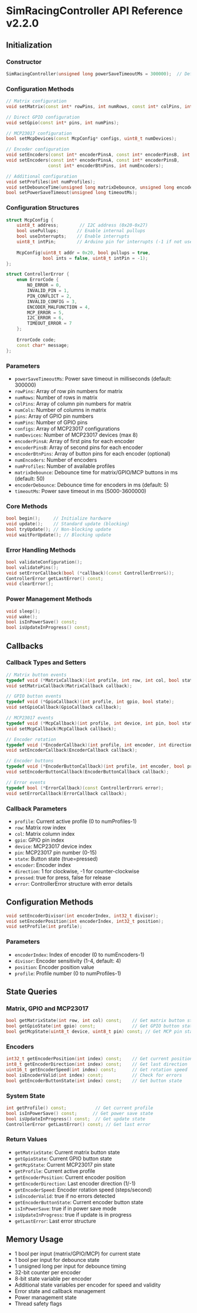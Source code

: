 # SimRacingController API Reference v2.2.0

## Initialization

### Constructor
```cpp
SimRacingController(unsigned long powerSaveTimeoutMs = 300000);  // Default constructor
```

### Configuration Methods
```cpp
// Matrix configuration
void setMatrix(const int* rowPins, int numRows, const int* colPins, int numCols);

// Direct GPIO configuration
void setGpio(const int* pins, int numPins);

// MCP23017 configuration
bool setMcpDevices(const McpConfig* configs, uint8_t numDevices);

// Encoder configuration
void setEncoders(const int* encoderPinsA, const int* encoderPinsB, int numEncoders);  // Without buttons
void setEncoders(const int* encoderPinsA, const int* encoderPinsB,                    // With buttons
                const int* encoderBtnPins, int numEncoders);

// Additional configuration
void setProfiles(int numProfiles);
void setDebounceTime(unsigned long matrixDebounce, unsigned long encoderDebounce);
bool setPowerSaveTimeout(unsigned long timeoutMs);
```

### Configuration Structures
```cpp
struct McpConfig {
    uint8_t address;        // I2C address (0x20-0x27)
    bool usePullups;       // Enable internal pullups
    bool useInterrupts;    // Enable interrupts
    uint8_t intPin;        // Arduino pin for interrupts (-1 if not used)
    
    McpConfig(uint8_t addr = 0x20, bool pullups = true, 
              bool ints = false, uint8_t intPin = -1);
};

struct ControllerError {
    enum ErrorCode {
        NO_ERROR = 0,
        INVALID_PIN = 1,
        PIN_CONFLICT = 2,
        INVALID_CONFIG = 3,
        ENCODER_MALFUNCTION = 4,
        MCP_ERROR = 5,
        I2C_ERROR = 6,
        TIMEOUT_ERROR = 7
    };
    
    ErrorCode code;
    const char* message;
};
```

### Parameters
- `powerSaveTimeoutMs`: Power save timeout in milliseconds (default: 300000)
- `rowPins`: Array of row pin numbers for matrix
- `numRows`: Number of rows in matrix
- `colPins`: Array of column pin numbers for matrix
- `numCols`: Number of columns in matrix
- `pins`: Array of GPIO pin numbers
- `numPins`: Number of GPIO pins
- `configs`: Array of MCP23017 configurations
- `numDevices`: Number of MCP23017 devices (max 8)
- `encoderPinsA`: Array of first pins for each encoder
- `encoderPinsB`: Array of second pins for each encoder
- `encoderBtnPins`: Array of button pins for each encoder (optional)
- `numEncoders`: Number of encoders
- `numProfiles`: Number of available profiles
- `matrixDebounce`: Debounce time for matrix/GPIO/MCP buttons in ms (default: 50)
- `encoderDebounce`: Debounce time for encoders in ms (default: 5)
- `timeoutMs`: Power save timeout in ms (5000-3600000)

### Core Methods
```cpp
bool begin();     // Initialize hardware
void update();    // Standard update (blocking)
bool tryUpdate(); // Non-blocking update
void waitForUpdate(); // Blocking update
```

### Error Handling Methods
```cpp
bool validateConfiguration();
bool validatePins();
void setErrorCallback(bool (*callback)(const ControllerError&));
ControllerError getLastError() const;
void clearError();
```

### Power Management Methods
```cpp
void sleep();
void wake();
bool isInPowerSave() const;
bool isUpdateInProgress() const;
```

## Callbacks

### Callback Types and Setters
```cpp
// Matrix button events
typedef void (*MatrixCallback)(int profile, int row, int col, bool state);
void setMatrixCallback(MatrixCallback callback);

// GPIO button events
typedef void (*GpioCallback)(int profile, int gpio, bool state);
void setGpioCallback(GpioCallback callback);

// MCP23017 events
typedef void (*McpCallback)(int profile, int device, int pin, bool state);
void setMcpCallback(McpCallback callback);

// Encoder rotation
typedef void (*EncoderCallback)(int profile, int encoder, int direction);
void setEncoderCallback(EncoderCallback callback);

// Encoder buttons
typedef void (*EncoderButtonCallback)(int profile, int encoder, bool pressed);
void setEncoderButtonCallback(EncoderButtonCallback callback);

// Error events
typedef bool (*ErrorCallback)(const ControllerError& error);
void setErrorCallback(ErrorCallback callback);
```

### Callback Parameters
- `profile`: Current active profile (0 to numProfiles-1)
- `row`: Matrix row index
- `col`: Matrix column index
- `gpio`: GPIO pin index
- `device`: MCP23017 device index
- `pin`: MCP23017 pin number (0-15)
- `state`: Button state (true=pressed)
- `encoder`: Encoder index
- `direction`: 1 for clockwise, -1 for counter-clockwise
- `pressed`: true for press, false for release
- `error`: ControllerError structure with error details

## Configuration Methods
```cpp
void setEncoderDivisor(int encoderIndex, int32_t divisor);
void setEncoderPosition(int encoderIndex, int32_t position);
void setProfile(int profile);
```

### Parameters
- `encoderIndex`: Index of encoder (0 to numEncoders-1)
- `divisor`: Encoder sensitivity (1-4, default: 4)
- `position`: Encoder position value
- `profile`: Profile number (0 to numProfiles-1)

## State Queries

### Matrix, GPIO and MCP23017
```cpp
bool getMatrixState(int row, int col) const;    // Get matrix button state
bool getGpioState(int gpio) const;              // Get GPIO button state
bool getMcpState(uint8_t device, uint8_t pin) const; // Get MCP pin state
```

### Encoders
```cpp
int32_t getEncoderPosition(int index) const;    // Get current position
int8_t getEncoderDirection(int index) const;    // Get last direction
uint16_t getEncoderSpeed(int index) const;      // Get rotation speed
bool isEncoderValid(int index) const;           // Check for errors
bool getEncoderButtonState(int index) const;    // Get button state
```

### System State
```cpp
int getProfile() const;           // Get current profile
bool isInPowerSave() const;      // Get power save state
bool isUpdateInProgress() const;  // Get update state
ControllerError getLastError() const; // Get last error
```

### Return Values
- `getMatrixState`: Current matrix button state
- `getGpioState`: Current GPIO button state
- `getMcpState`: Current MCP23017 pin state
- `getProfile`: Current active profile
- `getEncoderPosition`: Current encoder position
- `getEncoderDirection`: Last encoder direction (1/-1)
- `getEncoderSpeed`: Encoder rotation speed (steps/second)
- `isEncoderValid`: true if no errors detected
- `getEncoderButtonState`: Current encoder button state
- `isInPowerSave`: true if in power save mode
- `isUpdateInProgress`: true if update is in progress
- `getLastError`: Last error structure

## Memory Usage
- 1 bool per input (matrix/GPIO/MCP) for current state
- 1 bool per input for debounce state
- 1 unsigned long per input for debounce timing
- 32-bit counter per encoder
- 8-bit state variable per encoder
- Additional state variables per encoder for speed and validity
- Error state and callback management
- Power management state
- Thread safety flags
